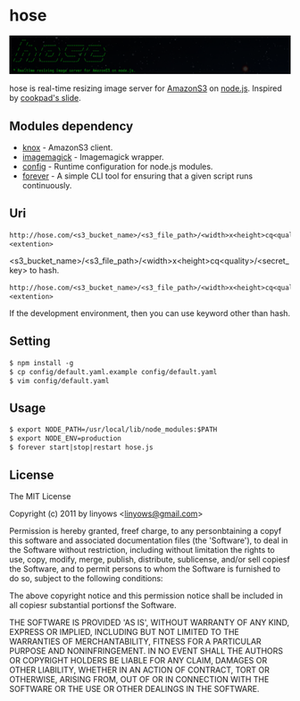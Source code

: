 # hose

<img src="./etc/hose.png" />

hose is real-time resizing image server for [AmazonS3](http://aws.amazon.com/s3/) on [node.js](http://nodejs.org).
Inspired by [cookpad's slide](http://www.slideshare.net/mirakui/ss-8150494).

## Modules dependency

 - [knox](https://github.com/LearnBoost/knox) - AmazonS3 client.
 - [imagemagick](https://github.com/rsms/node-imagemagick) - Imagemagick wrapper.
 - [config](https://github.com/lorenwest/node-config) - Runtime configuration for node.js modules.
 - [forever](https://github.com/nodejitsu/forever) - A simple CLI tool for ensuring that a given script runs continuously.

## Uri

    http://hose.com/<s3_bucket_name>/<s3_file_path>/<width>x<height>cq<quality>/<hash>.<extention>

&lt;s3_bucket_name&gt;/&lt;s3_file_path&gt;/&lt;width&gt;x&lt;height&gt;cq&lt;quality&gt;/&lt;secret_key&gt; to hash.

    http://hose.com/<s3_bucket_name>/<s3_file_path>/<width>x<height>cq<quality>/<key>.<extention>

If the development environment, then you can use keyword other than hash.

## Setting

    $ npm install -g
    $ cp config/default.yaml.example config/default.yaml
    $ vim config/default.yaml

## Usage

    $ export NODE_PATH=/usr/local/lib/node_modules:$PATH
    $ export NODE_ENV=production
    $ forever start|stop|restart hose.js

## License

The MIT License

Copyright (c) 2011 by linyows &lt;linyows@gmail.com&gt;

Permission is hereby granted, freef charge, to any personbtaining a copyf this software and associated documentation files (the 'Software'),
to deal in the Software without restriction, including without limitation the rights to use, copy, modify, merge, publish, distribute, sublicense,
and/or sell copiesf the Software, and to permit persons to whom the Software is furnished to do so, subject to the following conditions:

The above copyright notice and this permission notice shall be included in all copiesr substantial portionsf the Software.

THE SOFTWARE IS PROVIDED 'AS IS', WITHOUT WARRANTY OF ANY KIND, EXPRESS OR IMPLIED, INCLUDING BUT NOT LIMITED TO THE WARRANTIES OF MERCHANTABILITY,
FITNESS FOR A PARTICULAR PURPOSE AND NONINFRINGEMENT. IN NO EVENT SHALL THE AUTHORS OR COPYRIGHT HOLDERS BE LIABLE FOR ANY CLAIM,
DAMAGES OR OTHER LIABILITY, WHETHER IN AN ACTION OF CONTRACT, TORT OR OTHERWISE,
ARISING FROM, OUT OF OR IN CONNECTION WITH THE SOFTWARE OR THE USE OR OTHER DEALINGS IN THE SOFTWARE.
